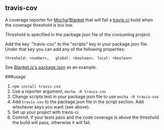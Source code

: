 ## travis-cov

A coverage reporter for [Mocha](http://visionmedia.github.com/mocha/)/[Blanket](http://blanketjs.org/) that will fail a [travis-ci](https://travis-ci.org/) build when the coverage threshold is too low.

Threshold is specified in the package.json file of the consuming project.

Add the key `"travis-cov" to the "scripts" key in your package.json file.  Under that key you can add any of the following properties:

`threshold: <number>,  
global: <boolean>,
local: <boolean>`  

See [Blanket.js's package.json](https://github.com/alex-seville/blanket/blob/live/package.json#L42) as an example.

###usage
1. `npm install travis-cov`
2. Use a reporter argument, `mocha -R travis-cov`
3. Change scripts.test in your package.json file to use `mocha -R travis-cov`
4. Add `travis-cov` to the package.json file in the script section.  Add whichever keys you want (see above).
5. Set up your project with travis-ci
6. Commit, if your tests pass and the code coverage is above the threshold the build will pass, otherwise it will fail.
